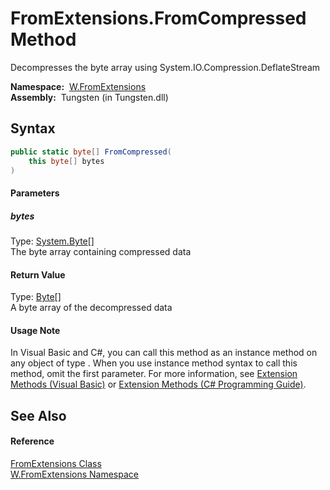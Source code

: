 FromExtensions.FromCompressed Method
====================================
   Decompresses the byte array using System.IO.Compression.DeflateStream

  **Namespace:**  [W.FromExtensions][1]  
  **Assembly:**  Tungsten (in Tungsten.dll)

Syntax
------

```csharp
public static byte[] FromCompressed(
	this byte[] bytes
)
```

#### Parameters

##### *bytes*
Type: [System.Byte][2][]  
The byte array containing compressed data

#### Return Value
Type: [Byte][2][]  
A byte array of the decompressed data
#### Usage Note
In Visual Basic and C#, you can call this method as an instance method on any object of type . When you use instance method syntax to call this method, omit the first parameter. For more information, see [Extension Methods (Visual Basic)][3] or [Extension Methods (C# Programming Guide)][4].

See Also
--------

#### Reference
[FromExtensions Class][5]  
[W.FromExtensions Namespace][1]  

[1]: ../README.md
[2]: http://msdn.microsoft.com/en-us/library/yyb1w04y
[3]: http://msdn.microsoft.com/en-us/library/bb384936.aspx
[4]: http://msdn.microsoft.com/en-us/library/bb383977.aspx
[5]: README.md